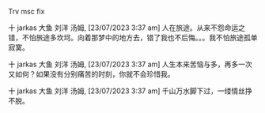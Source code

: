 Trv msc fix


十 jarkas 大鱼 刘洋 汤姆, [23/07/2023 3:37 am]
人在旅途。从来不怨命运之错，不怕旅途多坎坷。向着那梦中的地方去，错了我也不后悔。。。我不怕旅途孤单寂寞。

十 jarkas 大鱼 刘洋 汤姆, [23/07/2023 3:37 am]
人生本来苦恼与多，再多一次又如何？如果没有分别痛苦的时刻，你就不会珍惜我。

十 jarkas 大鱼 刘洋 汤姆, [23/07/2023 3:37 am]
千山万水脚下过，一缕情丝挣不脱。

